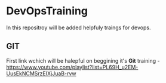# DevOpsTraining
In this repositroy will be added helpfuly traings for devops.

## GIT
First link wchich will be halepful on beggining it's **Git** training - https://www.youtube.com/playlist?list=PL69H_u2EM-UusEkNCMSrzEIXjJuaB-rvw